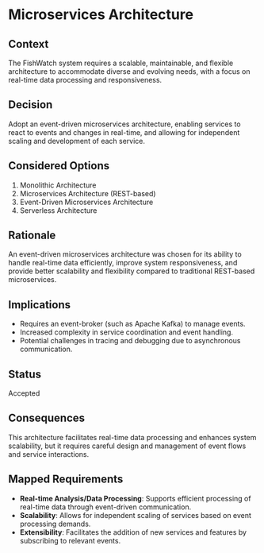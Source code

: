 # Microservices Architecture

## Context
The FishWatch system requires a scalable, maintainable, and flexible architecture to accommodate diverse and evolving needs, with a focus on real-time data processing and responsiveness.

## Decision
Adopt an event-driven microservices architecture, enabling services to react to events and changes in real-time, and allowing for independent scaling and development of each service.

## Considered Options
1. Monolithic Architecture
2. Microservices Architecture (REST-based)
3. Event-Driven Microservices Architecture
4. Serverless Architecture

## Rationale
An event-driven microservices architecture was chosen for its ability to handle real-time data efficiently, improve system responsiveness, and provide better scalability and flexibility compared to traditional REST-based microservices.

## Implications
- Requires an event-broker (such as Apache Kafka) to manage events.
- Increased complexity in service coordination and event handling.
- Potential challenges in tracing and debugging due to asynchronous communication.

## Status
Accepted

## Consequences
This architecture facilitates real-time data processing and enhances system scalability, but it requires careful design and management of event flows and service interactions.

## Mapped Requirements
- **Real-time Analysis/Data Processing**: Supports efficient processing of real-time data through event-driven communication.
- **Scalability**: Allows for independent scaling of services based on event processing demands.
- **Extensibility**: Facilitates the addition of new services and features by subscribing to relevant events.
